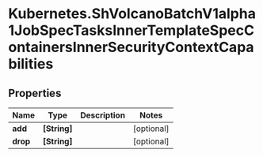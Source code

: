# Kubernetes.ShVolcanoBatchV1alpha1JobSpecTasksInnerTemplateSpecContainersInnerSecurityContextCapabilities

## Properties

Name | Type | Description | Notes
------------ | ------------- | ------------- | -------------
**add** | **[String]** |  | [optional] 
**drop** | **[String]** |  | [optional] 


